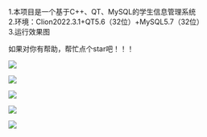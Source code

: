 1.本项目是一个基于C++、QT、MySQL的学生信息管理系统  
2.环境：Clion2022.3.1+QT5.6（32位）+MySQL5.7（32位）  
3.运行效果图

如果对你有帮助，帮忙点个star吧！！！

![](https://s3.bmp.ovh/imgs/2023/03/23/71603392261ba3fc.png)

![](https://s3.bmp.ovh/imgs/2023/03/23/3b4704cd6947367e.png)

![](https://s3.bmp.ovh/imgs/2023/03/23/f6d7c221bd51020a.png)

![](https://s3.bmp.ovh/imgs/2023/03/23/2363edf52d308a2b.png)

![](https://s3.bmp.ovh/imgs/2023/03/23/a1c24673702020d0.png)

